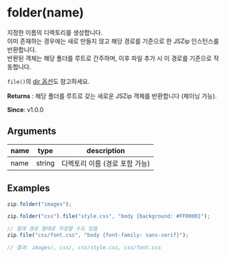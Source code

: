# folder(name)

지정한 이름의 디렉토리를 생성합니다.\
이미 존재하는 경우에는 새로 만들지 않고 해당 경로를 기준으로 한 JSZip 인스턴스를 반환합니다.\
반환된 객체는 해당 폴더를 루트로 간주하며, 이후 파일 추가 시 이 경로를 기준으로 작동합니다.

`file()`의 [dir 옵션]({{site.baseurl}}/documentation/api_jszip/file_data.html)도 참고하세요.

**Returns** : 해당 폴더를 루트로 갖는 새로운 JSZip 객체를 반환합니다 (체이닝 가능).

**Since**: v1.0.0

## Arguments

| name | type   | description                    |
| ---- | ------ | ------------------------------ |
| name | string | 디렉토리 이름 (경로 포함 가능) |

## Examples

```js
zip.folder("images");

zip.folder("css").file("style.css", "body {background: #FF0000}");

// 절대 경로 형태로 지정할 수도 있음
zip.file("css/font.css", "body {font-family: sans-serif}");

// 결과: images/, css/, css/style.css, css/font.css
```
